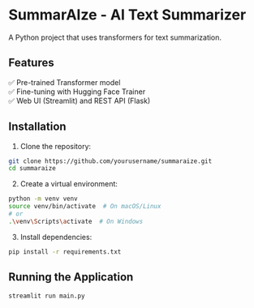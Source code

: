<!--
 Copyright (c) 2025 Louis Jouret
 
 This software is released under the MIT License.
 https://opensource.org/licenses/MIT
-->

# SummarAIze - AI Text Summarizer

A Python project that uses transformers for text summarization.

## Features
✅ Pre-trained Transformer model  
✅ Fine-tuning with Hugging Face Trainer  
✅ Web UI (Streamlit) and REST API (Flask)  

## Installation

1. Clone the repository:
```bash
git clone https://github.com/yourusername/summaraize.git
cd summaraize
```

2. Create a virtual environment:
```bash
python -m venv venv
source venv/bin/activate  # On macOS/Linux
# or
.\venv\Scripts\activate  # On Windows
```

3. Install dependencies:
```bash
pip install -r requirements.txt
```

## Running the Application

```bash
streamlit run main.py
```